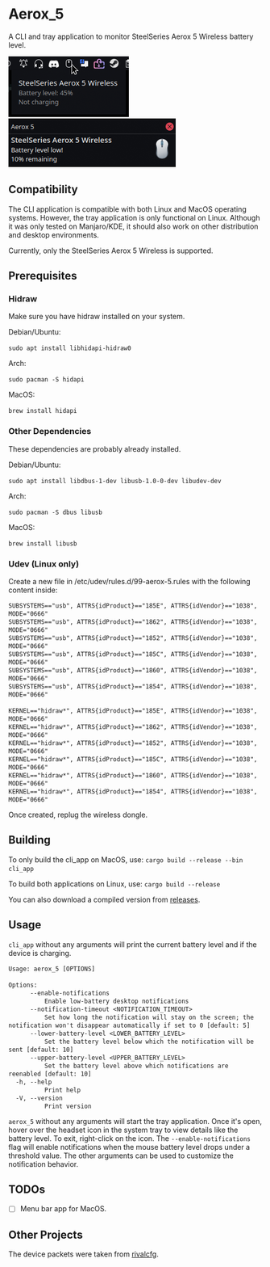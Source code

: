 # Aerox_5
A CLI and tray application to monitor SteelSeries Aerox 5 Wireless battery level. 

<img src=./screenshots/tray_app.png alt="tray_app">
<img src=./screenshots/notification.png alt="notification">

## Compatibility
The CLI application is compatible with both Linux and MacOS operating systems. However, the tray application is only functional on Linux. Although it was only tested on Manjaro/KDE, it should also work on other distribution and desktop environments.

Currently, only the SteelSeries Aerox 5 Wireless is supported.

## Prerequisites

### Hidraw

Make sure you have hidraw installed on your system.

Debian/Ubuntu:

`sudo apt install libhidapi-hidraw0`

Arch:

`sudo pacman -S hidapi`

MacOS:

`brew install hidapi`

### Other Dependencies

These dependencies are probably already installed.

Debian/Ubuntu:

`sudo apt install libdbus-1-dev libusb-1.0-0-dev libudev-dev`

Arch:

`sudo pacman -S dbus libusb`

MacOS:

`brew install libusb`

### Udev (Linux only)

Create a new file in /etc/udev/rules.d/99-aerox-5.rules with the following content inside:

```
SUBSYSTEMS=="usb", ATTRS{idProduct}=="185E", ATTRS{idVendor}=="1038", MODE="0666"
SUBSYSTEMS=="usb", ATTRS{idProduct}=="1862", ATTRS{idVendor}=="1038", MODE="0666"
SUBSYSTEMS=="usb", ATTRS{idProduct}=="1852", ATTRS{idVendor}=="1038", MODE="0666"
SUBSYSTEMS=="usb", ATTRS{idProduct}=="185C", ATTRS{idVendor}=="1038", MODE="0666"
SUBSYSTEMS=="usb", ATTRS{idProduct}=="1860", ATTRS{idVendor}=="1038", MODE="0666"
SUBSYSTEMS=="usb", ATTRS{idProduct}=="1854", ATTRS{idVendor}=="1038", MODE="0666"

KERNEL=="hidraw*", ATTRS{idProduct}=="185E", ATTRS{idVendor}=="1038", MODE="0666"
KERNEL=="hidraw*", ATTRS{idProduct}=="1862", ATTRS{idVendor}=="1038", MODE="0666"
KERNEL=="hidraw*", ATTRS{idProduct}=="1852", ATTRS{idVendor}=="1038", MODE="0666"
KERNEL=="hidraw*", ATTRS{idProduct}=="185C", ATTRS{idVendor}=="1038", MODE="0666"
KERNEL=="hidraw*", ATTRS{idProduct}=="1860", ATTRS{idVendor}=="1038", MODE="0666"
KERNEL=="hidraw*", ATTRS{idProduct}=="1854", ATTRS{idVendor}=="1038", MODE="0666"
```

Once created, replug the wireless dongle.

## Building

To only build the cli_app on MacOS, use:
`cargo build --release --bin cli_app`

To build both applications on Linux, use:
`cargo build --release`

You can also download a compiled version from [releases](https://github.com/LennardKittner/Aerox_5/releases).

## Usage
`cli_app` without any arguments will print the current battery level and if the device is charging.

```
Usage: aerox_5 [OPTIONS]

Options:
      --enable-notifications
          Enable low-battery desktop notifications
      --notification-timeout <NOTIFICATION_TIMEOUT>
          Set how long the notification will stay on the screen; the notification won't disappear automatically if set to 0 [default: 5]
      --lower-battery-level <LOWER_BATTERY_LEVEL>
          Set the battery level below which the notification will be sent [default: 10]
      --upper-battery-level <UPPER_BATTERY_LEVEL>
          Set the battery level above which notifications are reenabled [default: 10]
  -h, --help
          Print help
  -V, --version
          Print version
```
`aerox_5` without any arguments will start the tray application. Once it's open, hover over the headset icon in the system tray to view details like the battery level. To exit, right-click on the icon.
The `--enable-notifications` flag will enable notifications when the mouse battery level drops under a threshold value.
The other arguments can be used to customize the notification behavior.

## TODOs
- [ ] Menu bar app for MacOS.

## Other Projects

The device packets were taken from [rivalcfg](https://github.com/flozz/rivalcfg).